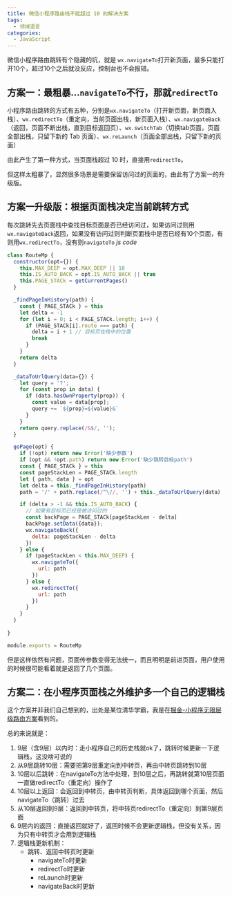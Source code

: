 ```yaml
---
title: 微信小程序路由栈不能超过 10 的解决方案
tags:
  - 领域语言
categories: 
  - JavaScript
---
```


微信小程序路由跳转有个隐藏的坑，就是 `wx.navigateTo`打开新页面，最多只能打开10个，超过10个之后就没反应，控制台也不会报错。 
<!-- more -->

## 方案一：最粗暴…`navigateTo`不行，那就`redirectTo`
小程序路由跳转的方式有五种，分别是`wx.navigateTo`（打开新页面，新页面入栈）、`wx.redirectTo`（重定向，当前页面出栈，新页面入栈）、`wx.navigateBack`（返回，页面不断出栈，直到目标返回页）、`wx.switchTab`（切换tab页面，页面全部出栈，只留下新的 Tab 页面）、`wx.reLaunch`（页面全部出栈，只留下新的页面）

由此产生了第一种方式，当页面栈超过 10 时，直接用`redirectTo`。

但这样太粗暴了，显然很多场景是需要保留访问过的页面的，由此有了方案一的升级版。

## 方案一升级版：根据页面栈决定当前跳转方式
每次跳转先去页面栈中查找目标页面是否已经访问过，如果访问过则用`wx.navigateBack`返回，如果没有访问过则判断页面栈中是否已经有10个页面，有则用`wx.redirectTo`，没有则`navigateTo`
 *js code*
```js
class RouteMp {
  constructor(opt={}) {
    this.MAX_DEEP = opt.MAX_DEEP || 10
    this.IS_AUTO_BACK = opt.IS_AUTO_BACK || true
    this.PAGE_STACk = getCurrentPages()
  }

  _findPageInHistory(path) {
    const { PAGE_STACk } = this
    let delta = -1
    for (let i = 0; i < PAGE_STACk.length; i++) {
      if (PAGE_STACk[i].route === path) {
        delta = i + 1 // 目标页在栈中的位置
        break
      }
    }
    return delta
  }

  _dataToUrlQuery(data={}) {
    let query = '?';
    for (const prop in data) {
      if (data.hasOwnProperty(prop)) {
        const value = data[prop];
        query += `${prop}=${value}&`
      }
    }
    return query.replace(/&$/, '');
  }

  goPage(opt) {
    if (!opt) return new Error('缺少参数')
    if (opt && !opt.path) return new Error('缺少跳转目标path')
    const { PAGE_STACk } = this
    const pageStackLen = PAGE_STACk.length
    let { path, data } = opt
    let delta = this._findPageInHistory(path)
    path = '/' + path.replace(/^\//, '') + this._dataToUrlQuery(data)

    if (delta > -1 && this.IS_AUTO_BACK) {
      // 如果有目标页已经是被访问过的
      const backPage = PAGE_STACk[pageStackLen - delta]
      backPage.setData({data});
      wx.navigateBack({
        delta: pageStackLen - delta
      })
    } else {
      if (pageStackLen < this.MAX_DEEP) {
        wx.navigateTo({
          url: path
        })
      } else {
        wx.redirectTo({
          url: path
        })
      }
    }
  }
 
}

module.exports = RouteMp
```

但是这样依然有问题，页面传参数变得无法统一，而且明明是前进页面，用户使用的时候很可能看着就是返回了几个页面。

## 方案二：在小程序页面栈之外维护多一个自己的逻辑栈
这个方案并非我们自己想到的，出处是某位清华学霸，我是在[掘金-小程序无限层级路由方案](https://juejin.im/post/5c09d82e51882517165dd485 )看到的。

总的来说就是：
1. 9层（含9层）以内时：走小程序自己的历史栈就ok了，跳转时候更新一下逻辑栈，这没啥可说的
2. 从9层跳转10层：需要把第9层重定向到中转页，再由中转页跳转到10层
3. 10层以后跳转：在navigateTo方法中处理，到10层之后，再跳转就第10层页面一直做redirectTo（重定向）操作了
4. 10层以上返回：会返回到中转页，由中转页判断，具体返回到哪个页面，然后navigateTo（跳转）过去
5. 从10层返回到9层：返回到中转页，将中转页redirectTo（重定向）到第9层页面
6. 9层内的返回：直接返回就好了，返回时候不会更新逻辑栈，但没有关系，因为只有中转页才会用到逻辑栈
7. 逻辑栈更新机制：
	- 跳转、返回中转页时更新
		- navigateTo时更新
		- redirectTo时更新
		- reLaunch时更新
		- navigateBack时更新




